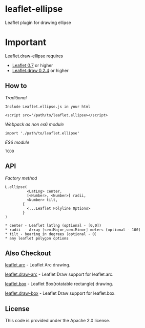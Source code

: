 # leaflet-ellipse
Leaflet plugin for drawing ellipse

# Important
Leaflet.draw-ellipse requires 

+ [Leaflet 0.7](https://github.com/Leaflet/Leaflet/releases/tag/v0.7) or higher
+ [Leaflet.draw 0.2.4](https://github.com/Leaflet/Leaflet.draw/releases/tag/v0.2.4) or higher

## How to

*Traditional*

    Include Leaflet.ellipse.js in your html

    <script src='/path/to/leaflet.ellipse></script>

*Webpack as non es6 module*

    import './path/to/leaflet.ellipse'


*ES6 module*

    TODO

## API

*Factory method*

    L.ellipse(
              <LatLng> center,
              [<Number>, <Number>] radii,
              <Number> tilt,
            {  
              <...Leaflet Polyline Options>
            }
    )

    * center - Leaflet latlng (optional - [0,0])
    * radii  - Array [semiMajor,semiMinor] meters (optional - 100)
    * tilt - bearing in degrees (optional - 0)
    * any leaflet polygon options 

## Also Checkout


[leaflet.arc](https://github.com/jjwtay/leaflet.arc) - Leaflet Arc drawing.

[leaflet.draw-arc](https://github.com/jjwtay/leaflet.draw-arc) - Leaflet Draw support for leaflet.arc.

[leaflet.box](https://github.com/jjwtay/leaflet.box) - Leaflet Box(rotatable rectangle) drawing.

[leaflet.draw-box](https://github.com/jjwtay/leaflet.draw-box) - Leaflet Draw support for leaflet.box.

## License

This code is provided under the Apache 2.0 license.
